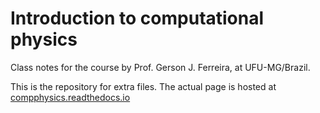 # Introduction to computational physics

Class notes for the course by Prof. Gerson J. Ferreira, at UFU-MG/Brazil.

This is the repository for extra files. The actual page is hosted at [compphysics.readthedocs.io](https://compphysics.readthedocs.io/)
